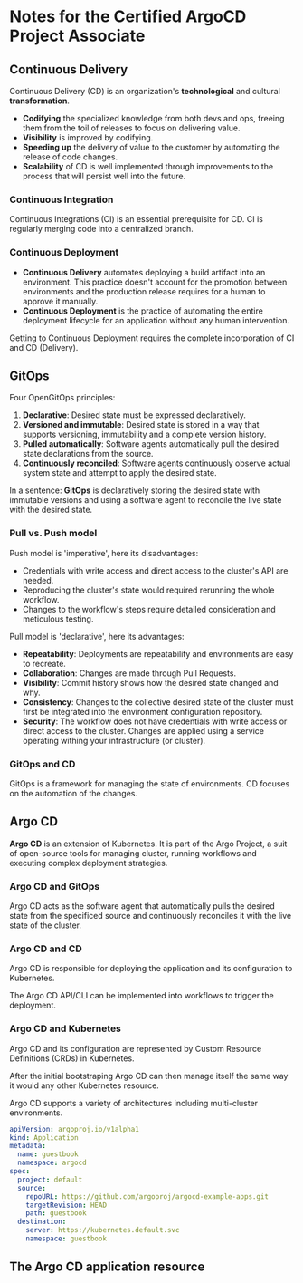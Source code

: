 # Notes for the Certified ArgoCD Project Associate

## Continuous Delivery
Continuous Delivery (CD) is an organization's __technological__ and cultural __transformation__.

- __Codifying__ the specialized knowledge from both devs and ops, freeing them from the toil of releases to focus on delivering value.
- __Visibility__ is improved by codifying.
- __Speeding up__ the delivery of value to the customer by automating the release of code changes.
- __Scalability__ of CD is well implemented through improvements to the process that will persist well into the future.

### Continuous Integration
Continuous Integrations (CI) is an essential prerequisite for CD.
CI is regularly merging code into a centralized branch.

### Continuous Deployment
- __Continuous Delivery__ automates deploying a build artifact into an environment. This practice doesn't account for the promotion between environments and the production release requires for a human to approve it manually.
- __Continuous Deployment__ is the practice of automating the entire deployment lifecycle for an application without any human intervention.

Getting to Continuous Deployment requires the complete incorporation of CI and CD (Delivery).

## GitOps

Four OpenGitOps principles:

1. __Declarative__: Desired state must be expressed declaratively.
2. __Versioned and immutable__: Desired state is stored in a way that supports versioning, immutability and a complete version history.
3. __Pulled automatically__: Software agents automatically pull the desired state declarations from the source.
4. __Continuously reconciled__: Software agents continuously observe actual system state and attempt to apply the desired state.

In a sentence: __GitOps__ is declaratively storing the desired state with immutable versions and using a software agent to reconcile the live state with the desired state.

### Pull vs. Push model

Push model is 'imperative', here its disadvantages:
- Credentials with write access and direct access to the cluster's API are needed.
- Reproducing the cluster's state would required rerunning the whole workflow.
- Changes to the workflow's steps require detailed consideration and meticulous testing.

Pull model is 'declarative', here its advantages:
- __Repeatability__: Deployments are repeatability and environments are easy to recreate.
- __Collaboration__: Changes are made through Pull Requests.
- __Visibility__: Commit history shows how the desired state changed and why.
- __Consistency__: Changes to the collective desired state of the cluster must first be integrated into the environment configuration repository.
- __Security__: The workflow does not have credentials with write access or direct access to the cluster. Changes are applied using a service operating withing your infrastructure (or cluster).

### GitOps and CD
GitOps is a framework for managing the state of environments.
CD focuses on the automation of the changes.

## Argo CD

__Argo CD__ is an extension of Kubernetes. It is part of the Argo Project, a suit of open-source tools for managing cluster, running workflows and executing complex deployment strategies.

### Argo CD and GitOps

Argo CD acts as the software agent that automatically pulls the desired state from the specificed source and continuously reconciles it with the live state of the cluster.

### Argo CD and CD

Argo CD is responsible for deploying the application and its configuration to Kubernetes.

The Argo CD API/CLI can be implemented into workflows to trigger the deployment.

### Argo CD and Kubernetes
Argo CD and its configuration are represented by Custom Resource Definitions (CRDs) in Kubernetes.

After the initial bootstraping Argo CD can then manage itself the same way it would any other Kubernetes resource.

Argo CD supports a variety of architectures including multi-cluster environments.

```yaml
apiVersion: argoproj.io/v1alpha1
kind: Application
metadata:
  name: guestbook
  namespace: argocd
spec:
  project: default
  source:
    repoURL: https://github.com/argoproj/argocd-example-apps.git
    targetRevision: HEAD
    path: guestbook
  destination:
    server: https://kubernetes.default.svc
    namespace: guestbook
```

## The Argo CD application resource

